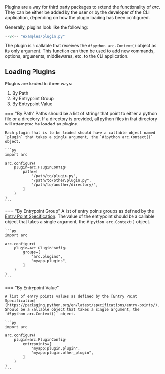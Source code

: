 
Plugins are a way for third party packages to extend the functionality of *arc*.
They can be either be added by the user or by the developer of the CLI application,
depending on how the plugin loading has been configured.

Generally, plugins look like the following:

```py title="examples/plugin.py"
--8<-- "examples/plugin.py"
```

The plugin is a callable that receives the `#!python arc.Context()` object as its only argument.
This function can then be used to add new commands, options, arguments, middlewares, etc. to the CLI application.


## Loading Plugins
Plugins are loaded in three ways:

1. By Path
2. By Entrypoint Group
3. By Entrypoint Value

=== "By Path"
    Paths should be a list of strings that point to either a python file or a directory.
    If a directory is provided, all python files in that directory will
    attempted be loaded as plugins.

    Each plugin that is to be loaded should have a callable object named `plugin` that takes a single argument, the `#!python arc.Context()` object.

    ```py
    import arc

    arc.configure(
        plugin=arc.PluginConfig(
            paths=[
                "/path/to/plugin.py",
                "/path/to/other/plugin.py",
                "/path/to/another/directory/",
            ]
        )
    )
    ```

=== "By Entrypoint Group"
    A list of entry points groups as defined by the [Entry Point Specification](https://packaging.python.org/en/latest/specifications/entry-points/). The value of the entrypoint should be a callable object that takes a single argument, the `#!python arc.Context()` object.

    ```py
    import arc

    arc.configure(
        plugin=arc.PluginConfig(
            groups=[
                "arc.plugins",
                "myapp.plugins",
            ]
        )
    )
    ```

=== "By Entrypoint Value"

    A list of entry points values as defined by the [Entry Point Specification](https://packaging.python.org/en/latest/specifications/entry-points/). Should be a callable object that takes a single argument, the `#!python arc.Context()` object.

    ```py
    import arc

    arc.configure(
        plugin=arc.PluginConfig(
            entrypoints=[
                "myapp:plugin.plugin",
                "myapp:plugin.other_plugin",
            ]
        )
    )
    ```
